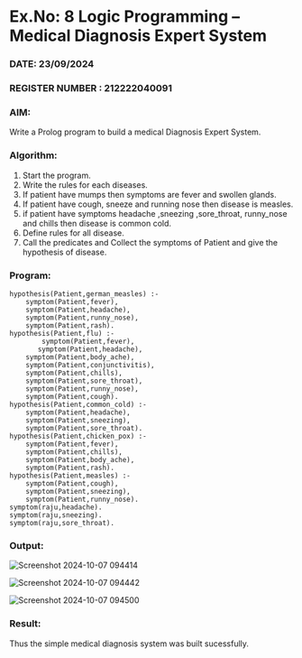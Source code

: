 # Ex.No: 8  Logic Programming –  Medical Diagnosis Expert System
### DATE: 23/09/2024                                                                           
### REGISTER NUMBER : 212222040091
### AIM: 
Write a Prolog program to build a medical Diagnosis Expert System.
###  Algorithm:
1. Start the program.
2. Write the rules for each diseases.
3. If patient have mumps then symptoms are fever and swollen glands.
4. If patient have cough, sneeze and running nose then disease is measles.
5. if patient have symptoms headache ,sneezing ,sore_throat, runny_nose and  chills then disease is common cold.
6. Define rules for all disease.
7. Call the predicates and Collect the symptoms of Patient and give the hypothesis of disease.
        

### Program:
```
hypothesis(Patient,german_measles) :-
	symptom(Patient,fever),
	symptom(Patient,headache),
	symptom(Patient,runny_nose),
	symptom(Patient,rash).
hypothesis(Patient,flu) :-
        symptom(Patient,fever),
       symptom(Patient,headache),
	symptom(Patient,body_ache),
	symptom(Patient,conjunctivitis),
	symptom(Patient,chills),
	symptom(Patient,sore_throat),
	symptom(Patient,runny_nose),
	symptom(Patient,cough).
hypothesis(Patient,common_cold) :-
	symptom(Patient,headache),
	symptom(Patient,sneezing),
	symptom(Patient,sore_throat).
hypothesis(Patient,chicken_pox) :-
	symptom(Patient,fever),
	symptom(Patient,chills),
	symptom(Patient,body_ache),
	symptom(Patient,rash).
hypothesis(Patient,measles) :-
	symptom(Patient,cough),
	symptom(Patient,sneezing),
	symptom(Patient,runny_nose).
symptom(raju,headache).
symptom(raju,sneezing).
symptom(raju,sore_throat).
```

### Output:

![Screenshot 2024-10-07 094414](https://github.com/user-attachments/assets/1868726b-98e2-46fc-b14a-795189ff3df1)

![Screenshot 2024-10-07 094442](https://github.com/user-attachments/assets/f6e018dc-8b09-4c2c-a446-240ca473942f)

![Screenshot 2024-10-07 094500](https://github.com/user-attachments/assets/134b6673-a8f6-4a96-994b-a6ee3d473d82)

### Result:
Thus the simple medical diagnosis system was built sucessfully.
